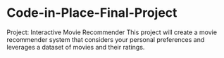 # Code-in-Place-Final-Project
Project: Interactive Movie Recommender  This project will create a movie recommender system that considers your personal preferences and leverages a dataset of movies and their ratings.
